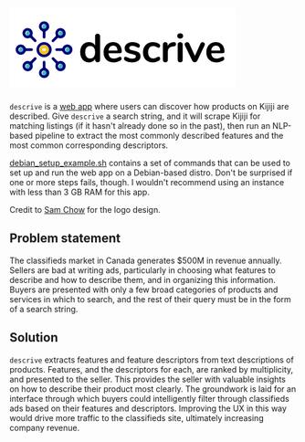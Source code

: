 # ![descrive](web/static/img/DescriveFullLogo.png)
`descrive` is a [web app](http://liblo.ng/descrive) where users can discover how products on Kijiji are described. Give `descrive` a search string, and it will scrape Kijiji for matching listings (if it hasn't already done so in the past), then run an NLP-based pipeline to extract the most commonly described features and the most common corresponding descriptors.

[debian_setup_example.sh](debian_setup_example.sh) contains a set of commands that can be used to set up and run the web app on a Debian-based distro. Don't be surprised if one or more steps fails, though. I wouldn't recommend using an instance with less than 3 GB RAM for this app.

Credit to [Sam Chow](https://www.linkedin.com/in/chowsam/) for the logo design.

## Problem statement

The classifieds market in Canada generates $500M in revenue annually. Sellers are bad at writing ads, particularly in choosing what features to describe and how to describe them, and in organizing this information. Buyers are presented with only a few broad categories of products and services in which to search, and the rest of their query must be in the form of a search string.

## Solution

`descrive` extracts features and feature descriptors from text descriptions of products. Features, and the descriptors for each, are ranked by multiplicity, and presented to the seller. This provides the seller with valuable insights on how to describe their product most clearly. The groundwork is laid for an interface through which buyers could intelligently filter through classifieds ads based on their features and descriptors. Improving the UX in this way would drive more traffic to the classifieds site, ultimately increasing company revenue.
